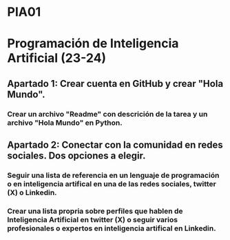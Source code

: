 # PIA01
# Programación de Inteligencia Artificial (23-24)
## Apartado 1: Crear cuenta en GitHub y crear "Hola Mundo".
### Crear un archivo "Readme" con descrición de la tarea y un archivo "Hola Mundo" en Python.
## Apartado 2: Conectar con la comunidad en redes sociales. Dos opciones a elegir.
### Seguir una lista de referencia en un lenguaje de programación o en inteligencia artifical en una de las redes sociales, twitter (X) o Linkedin.
### Crear una lista propria sobre perfiles que hablen de Inteligencia Artificial en twitter (X) o seguir varios profesionales o expertos en inteligencia artifical en Linkedin.
